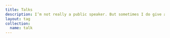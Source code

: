 ```yaml
---
title: Talks
description: I’m not really a public speaker. But sometimes I do give a talk here and there.
layout: tag
collection:
  name: talk
---
```

